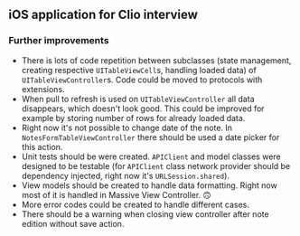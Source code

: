 ## iOS application for Clio interview

### Further improvements

* There is lots of code repetition between subclasses (state management, creating respective `UITableViewCell`s, handling loaded data) of `UITableViewController`s. Code could be moved to protocols with extensions.
* When pull to refresh is used on `UITableViewController` all data disappears, which doesn't look good. This could be improved for example by storing number of rows for already loaded data.
* Right now it's not possible to change date of the note. In `NotesFormTableViewController` there should be used a date picker for this action.
* Unit tests should be were created. `APIClient` and model classes were designed to be testable (for `APIClient` class network provider should be dependency injected, right now it's `URLSession.shared`).
* View models should be created to handle data formatting. Right now most of it is handled in Massive View Controller. 🙃
* More error codes could be created to handle different cases.
* There should be a warning when closing view controller after note edition without save action.